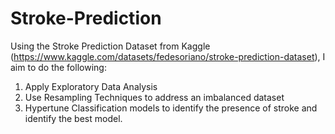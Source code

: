 # Stroke-Prediction

Using the Stroke Prediction Dataset from Kaggle (https://www.kaggle.com/datasets/fedesoriano/stroke-prediction-dataset), I aim to do the following:
1. Apply Exploratory Data Analysis
2. Use Resampling Techniques to address an imbalanced dataset
3. Hypertune Classification models to identify the presence of stroke and identify the best model.
   
